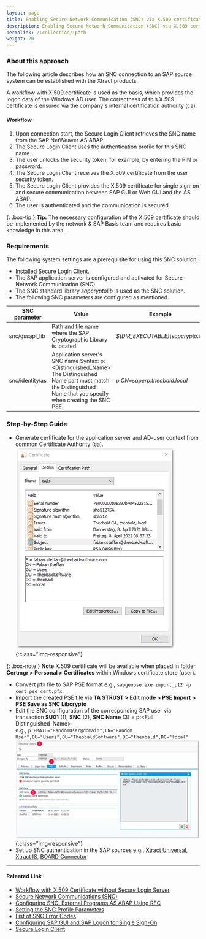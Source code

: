 ```yaml
---
layout: page
title: Enabling Secure Network Communication (SNC) via X.509 certificate
description: Enabling Secure Network Communication (SNC) via X.509 certificate 
permalink: /:collection/:path
weight: 20
---
```

### About this approach

The following article describes how an SNC connection to an SAP source system can be established with the Xtract products. 

A workflow with X.509 certificate is used as the basis, which provides the logon data of the Windows AD user. The correctness of this X.509 certificate is ensured via the company's internal certification authority (ca).

#### Workflow

1. Upon connection start, the Secure Login Client retrieves the SNC name from the SAP NetWeaver AS ABAP.
2. The Secure Login Client uses the authentication profile for this SNC name.
3. The user unlocks the security token, for example, by entering the PIN or password.
4. The Secure Login Client receives the X.509 certificate from the user security token. 
5. The Secure Login Client provides the X.509 certificate for single sign-on and secure communication between SAP GUI or Web GUI and the AS ABAP.
6. The user is authenticated and the communication is secured.

{: .box-tip }
**Tip:** The necessary configuration of the X.509 certificate should be implemented by the network & SAP Basis team and requires basic knowledge in this area.

### Requirements

The following system settings are a prerequisite for using this SNC solution:

- Installed [Secure Login Client](https://help.sap.com/viewer/df185fd53bb645b1bd99284ee4e4a750/3.0/en-US/da610fd072e4409baa8b6a96973b5c67.html).
- The SAP application server is configured and activated for Secure Network Communication (SNC).
- The SNC standard library *sapcryptolib* is used as the SNC solution.
- The following SNC parameters are configured as mentioned.

SNC parameter | Value | Example
------------ | ------------- | ----------
snc/gssapi_lib | Path and file name where the SAP Cryptographic Library is located. | *$(DIR_EXECUTABLE)\sapcrypto.dll*
snc/identity/as | Application server's SNC name Syntax: p:\<Distinguished_Name\> <br> The Distinguished Name part must match the Distinguished Name that you specify when creating the SNC PSE.| *p:CN=saperp.theobald.local*

### Step-by-Step Guide

- Generate certificate for the application server and AD-user context from common Certificate Authority (ca).
![X.509 Certificate Details](/img/contents/x509-certificate_example.png){:class="img-responsive"}

{: .box-note }
**Note** X.509 certificate will be available when placed in folder **Certmgr > Personal > Certificates** within Windows certificate store (user).

- Convert pfx file to SAP PSE format e.g., `sapgenpse.exe import_p12 -p cert.pse cert.pfx`.
- Import the created PSE file via **TA STRUST > Edit mode > PSE Import > PSE Save as SNC Libcrypto**
- Edit the SNC configuration of the corresponding SAP user via transaction **SU01** (1), **SNC** (2), **SNC Name** (3) = p:\<Full Distinguished_Name\> <br> e.g., `p:EMAIL="RandomUser@domain",CN="Random User",OU="Users",OU="TheobaldSoftware",DC="theobald",DC="local"`
![SNC User Settings](/img/contents/snc_user_settings.png){:class="img-responsive"}
- Set up SNC authentication in the SAP sources e.g., [Xtract Universal](https://help.theobald-software.com/en/xtract-universal/introduction/sap-connection#authentication), [Xtract IS](https://help.theobald-software.com/en/xtract-is/sap-connection/sap-connection-with-snc), [BOARD Connector](https://help.theobald-software.com/en/board-connector/introduction/sap-connection#authentication)


****
#### Releated Link
- [Workflow with X.509 Certificate without Secure Login Server](https://help.sap.com/viewer/df185fd53bb645b1bd99284ee4e4a750/3.0/en-US/06d9e59a0fd44aa4aa082ffad7d618e3.html)
- [Secure Network Communications (SNC)](https://help.sap.com/doc/saphelp_nw70/7.0.31/en-us/e6/56f466e99a11d1a5b00000e835363f/content.htm?no_cache=true)
- [Configuring SNC: External Programs AS ABAP Using RFC ](https://help.sap.com/doc/saphelp_nwpi71/7.1/en-US/d9/e8a740bbaa4d8f8bee6f7b173bd99f/content.htm?loaded_from_frameset=true)
- [Setting the SNC Profile Parameters](https://help.sap.com/doc/saphelp_nw73ehp1/7.31.19/en-US/19/164442c1a1c353e10000000a1550b0/content.htm?no_cache=true)
- [List of SNC Error Codes](https://wiki.scn.sap.com/wiki/display/Security/List+of+SNC+Error+Codes)
- [Configuring SAP GUI and SAP Logon for Single Sign-On](https://help.sap.com/doc/saphelp_nw73ehp1/7.31.19/en-US/44/0ea40dc6970d1ce10000000a114a6b/content.htm?no_cache=true)
- [Secure Login Client](https://help.sap.com/viewer/df185fd53bb645b1bd99284ee4e4a750/3.0/en-US/ba21970855064e54a9246b6c6de67fb2.html)
